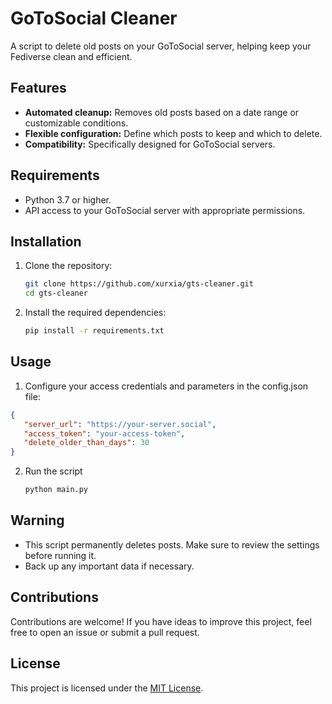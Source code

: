 # GoToSocial Cleaner  

A script to delete old posts on your GoToSocial server, helping keep your Fediverse clean and efficient.  

## Features  
- **Automated cleanup:** Removes old posts based on a date range or customizable conditions.  
- **Flexible configuration:** Define which posts to keep and which to delete.  
- **Compatibility:** Specifically designed for GoToSocial servers.  

## Requirements  
- Python 3.7 or higher.  
- API access to your GoToSocial server with appropriate permissions.  

## Installation  
1. Clone the repository:  
   ```bash
   git clone https://github.com/xurxia/gts-cleaner.git
   cd gts-cleaner
   ```
2. Install the required dependencies:
   ```bash
   pip install -r requirements.txt
   ```
## Usage
1.	Configure your access credentials and parameters in the config.json file:
   ```json
   {
      "server_url": "https://your-server.social",
      "access_token": "your-access-token",
      "delete_older_than_days": 30
   }
   ```
2. Run the script
   ```bash
   python main.py
   ```

## Warning
*	This script permanently deletes posts. Make sure to review the settings before running it.
*	Back up any important data if necessary.

## Contributions

Contributions are welcome! If you have ideas to improve this project, feel free to open an issue or submit a pull request.

## License

This project is licensed under the [MIT License](https://opensource.org/license/mit).
